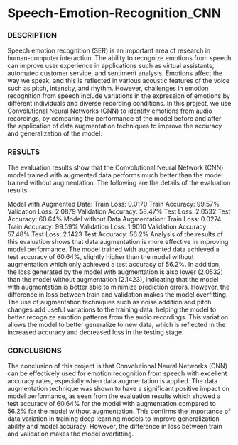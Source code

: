 # Speech-Emotion-Recognition_CNN

### DESCRIPTION
Speech emotion recognition (SER) is an important area of research in human-computer interaction. The ability to recognize emotions from speech can improve user experience in applications such as virtual assistants, automated customer service, and sentiment analysis. Emotions affect the way we speak, and this is reflected in various acoustic features of the voice such as pitch, intensity, and rhythm. However, challenges in emotion recognition from speech include variations in the expression of emotions by different individuals and diverse recording conditions. In this project, we use Convolutional Neural Networks (CNN) to identify emotions from audio recordings, by comparing the performance of the model before and after the application of data augmentation techniques to improve the accuracy and generalization of the model.

### RESULTS
The evaluation results show that the Convolutional Neural Network (CNN) model trained with augmented data performs much better than the model trained without augmentation. The following are the details of the evaluation results:

Model with Augmented Data:
Train Loss: 0.0170
Train Accuracy: 99.57%
Validation Loss: 2.0879
Validation Accuracy: 58.47%
Test Loss: 2.0532
Test Accuracy: 60.64%
Model without Data Augmentation:
Train Loss: 0.0274
Train Accuracy: 99.59%
Validation Loss: 1.9010
Validation Accuracy: 57.48%
Test Loss: 2.1423
Test Accuracy: 56.2%
Analysis of the results of this evaluation shows that data augmentation is more effective in improving model performance. The model trained with augmented data achieved a test accuracy of 60.64%, slightly higher than the model without augmentation which only achieved a test accuracy of 56.2%. In addition, the loss generated by the model with augmentation is also lower (2.0532) than the model without augmentation (2.1423), indicating that the model with augmentation is better able to minimize prediction errors. However, the difference in loss between train and validation makes the model overfitting. The use of augmentation techniques such as noise addition and pitch changes add useful variations to the training data, helping the model to better recognize emotion patterns from the audio recordings. This variation allows the model to better generalize to new data, which is reflected in the increased accuracy and decreased loss in the testing stage.

### CONCLUSIONS
The conclusion of this project is that Convolutional Neural Networks (CNN) can be effectively used for emotion recognition from speech with excellent accuracy rates, especially when data augmentation is applied. The data augmentation technique was shown to have a significant positive impact on model performance, as seen from the evaluation results which showed a test accuracy of 60.64% for the model with augmentation compared to 56.2% for the model without augmentation. This confirms the importance of data variation in training deep learning models to improve generalization ability and model accuracy. However, the difference in loss between train and validation makes the model overfitting.
